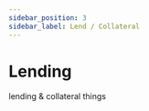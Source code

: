 ```yaml
---
sidebar_position: 3
sidebar_label: Lend / Collateral
---
```


# Lending

lending & collateral things

